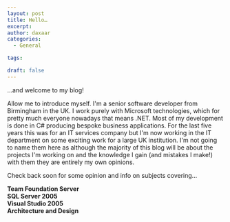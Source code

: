 ```yaml
---
layout: post
title: Hello…
excerpt: 
author: daxaar
categories:
  - General

tags:

draft: false
---
```

<p>…and welcome to my blog!
</p><p>Allow me to introduce myself.  I'm a senior software developer from Birmingham in the UK. I work purely with Microsoft technologies, which for pretty much everyone nowadays that means .NET.  Most of my development is done in C# producing bespoke business applications.  For the last five years this was for an IT services company but I'm now working in the IT department on some exciting work for a large UK institution.  I'm not going to name them here as although the majority of this blog will be about the projects I'm working on and the knowledge I gain (and mistakes I make!) with them they are entirely my own opinions.
</p><p>Check back soon for some opinion and info on subjects covering…
</p><p><strong>Team Foundation Server<br>SQL Server 2005<br>Visual Studio 2005<br>Architecture and Design<br>
		</strong></p>
